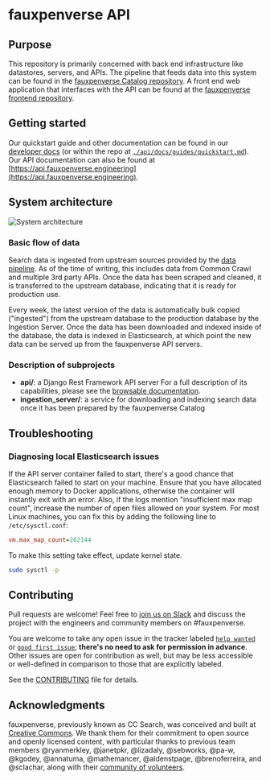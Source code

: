 # fauxpenverse API

## Purpose

This repository is primarily concerned with back end infrastructure like datastores, servers, and APIs. The pipeline that feeds data into this system can be found in the [fauxpenverse Catalog repository](https://github.com/zackkrida/fauxpenverse-catalog). A front end web application that interfaces with the API can be found at the [fauxpenverse frontend repository](https://github.com/zackkrida/fauxpenverse-frontend).

## Getting started

Our quickstart guide and other documentation can be found in our [developer docs](https://wordpress.github.io/fauxpenverse-api/guides/quickstart.html) (or within the repo at [`./api/docs/guides/quickstart.md`](./api/docs/guides/quickstart.md)).
Our API documentation can also be found at [https://api.fauxpenverse.engineering](https://api.fauxpenverse.engineering).

## System architecture

![System architecture](readme_assets/system_architecture.png)

### Basic flow of data

Search data is ingested from upstream sources provided by the [data pipeline](https://github.com/zackkrida/fauxpenverse-catalog). As of the time of writing, this includes data from Common Crawl and multiple 3rd party APIs. Once the data has been scraped and cleaned, it is transferred to the upstream database, indicating that it is ready for production use.

Every week, the latest version of the data is automatically bulk copied ("ingested") from the upstream database to the production database by the Ingestion Server. Once the data has been downloaded and indexed inside of the database, the data is indexed in Elasticsearch, at which point the new data can be served up from the fauxpenverse API servers.

### Description of subprojects

- **api/**: a Django Rest Framework API server
  For a full description of its capabilities, please see the [browsable documentation](https://api.fauxpenverse.engineering).
- **ingestion_server/**: a service for downloading and indexing search data once it has been prepared by the fauxpenverse Catalog

## Troubleshooting

### Diagnosing local Elasticsearch issues

If the API server container failed to start, there's a good chance that Elasticsearch failed to start on your machine. Ensure that you have allocated enough memory to Docker applications, otherwise the container will instantly exit with an error. Also, if the logs mention "insufficient max map count", increase the number of open files allowed on your system. For most Linux machines, you can fix this by adding the following line to `/etc/sysctl.conf`:

```ini
vm.max_map_count=262144
```

To make this setting take effect, update kernel state.

```bash
sudo sysctl -p
```

## Contributing

Pull requests are welcome! Feel free to [join us on Slack](https://make.wordpress.org/chat/) and discuss the project with the engineers and community members on #fauxpenverse.

You are welcome to take any open issue in the tracker labeled [`help wanted`](https://github.com/zackkrida/fauxpenverse-api/labels/help%20wanted) or [`good first issue`](https://github.com/zackkrida/fauxpenverse-api/labels/good%20first%20issue); **there's no need to ask for permission in advance**. Other issues are open for contribution as well, but may be less accessible or well-defined in comparison to those that are explicitly labeled.

See the [CONTRIBUTING](CONTRIBUTING.md) file for details.

## Acknowledgments

fauxpenverse, previously known as CC Search, was conceived and built at [Creative Commons](https://creativecommons.org). We thank them for their commitment to open source and openly licensed content, with particular thanks to previous team members @ryanmerkley, @janetpkr, @lizadaly, @sebworks, @pa-w, @kgodey, @annatuma, @mathemancer, @aldenstpage, @brenoferreira, and @sclachar, along with their [community of volunteers](https://opensource.creativecommons.org/community/community-team/).
